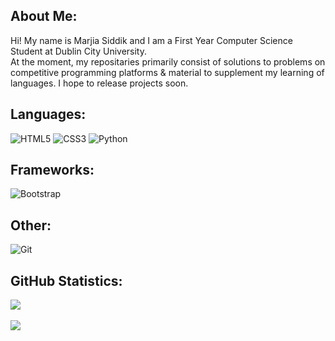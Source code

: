 ## About Me:
Hi! My name is Marjia Siddik and I am a First Year Computer Science Student at Dublin City University.<br>At the moment, my repositaries primarily consist of solutions to problems on competitive programming platforms & material to supplement my learning of languages. I hope to release projects soon.


## Languages:
![HTML5](https://img.shields.io/badge/html5-%23E34F26.svg?style=for-the-badge&logo=html5&logoColor=white) 
![CSS3](https://img.shields.io/badge/css3-%231572B6.svg?style=for-the-badge&logo=css3&logoColor=white)
![Python](https://img.shields.io/badge/python-3670A0?style=for-the-badge&logo=python&logoColor=ffdd54) 

## Frameworks:
![Bootstrap](https://img.shields.io/badge/Bootstrap-563D7C?style=for-the-badge&logo=bootstrap&logoColor=white)

## Other:
![Git](https://img.shields.io/badge/GIT-E44C30?style=for-the-badge&logo=git&logoColor=white)

## GitHub Statistics:
![](https://github-readme-stats.vercel.app/api?username=marjiasdk&theme=maroongold&hide_border=false&include_all_commits=false&count_private=false)<br/><br>
![](https://github-readme-streak-stats.herokuapp.com/?user=marjiasdk&theme=maroongold&hide_border=false)<br/>
